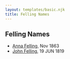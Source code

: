 ```yaml
---
layout: templates/basic.njk
title: Felling Names
---
```

## Felling Names
- [Anna Felling](/people/1/1735561), Nov 1863
- [John Felling](/people/8/83711573), 19 JUN 1819